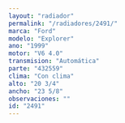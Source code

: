 ```yaml
---
layout: "radiador"
permalink: "/radiadores/2491/"
marca: "Ford"
modelo: "Explorer"
ano: "1999"
motor: "V6 4.0"
transmision: "Automática"
parte: "432559"
clima: "Con clima"
alto: "20 3/4"
ancho: "23 5/8"
observaciones: ""
id: "2491"
---
```


